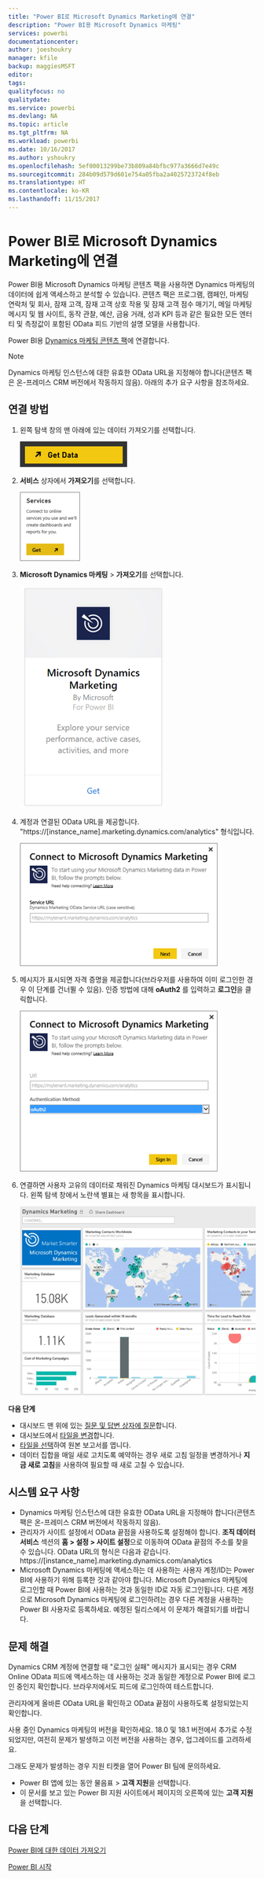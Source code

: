 ```yaml
---
title: "Power BI로 Microsoft Dynamics Marketing에 연결"
description: "Power BI용 Microsoft Dynamics 마케팅"
services: powerbi
documentationcenter: 
author: joeshoukry
manager: kfile
backup: maggiesMSFT
editor: 
tags: 
qualityfocus: no
qualitydate: 
ms.service: powerbi
ms.devlang: NA
ms.topic: article
ms.tgt_pltfrm: NA
ms.workload: powerbi
ms.date: 10/16/2017
ms.author: yshoukry
ms.openlocfilehash: 5ef00013299be73b809a84bfbc977a3666d7e49c
ms.sourcegitcommit: 284b09d579d601e754a05fba2a4025723724f8eb
ms.translationtype: HT
ms.contentlocale: ko-KR
ms.lasthandoff: 11/15/2017
---
```

# <a name="connect-to-microsoft-dynamics-marketing-with-power-bi"></a>Power BI로 Microsoft Dynamics Marketing에 연결
Power BI용 Microsoft Dynamics 마케팅 콘텐츠 팩을 사용하면 Dynamics 마케팅의 데이터에 쉽게 액세스하고 분석할 수 있습니다. 콘텐츠 팩은 프로그램, 캠페인, 마케팅 연락처 및 회사, 잠재 고객, 잠재 고객 상호 작용 및 잠재 고객 점수 매기기, 메일 마케팅 메시지 및 웹 사이트, 동작 관찰, 예산, 금융 거래, 성과 KPI 등과 같은 필요한 모든 엔터티 및 측정값이 포함된 OData 피드 기반의 설명 모델을 사용합니다. 

Power BI용 [Dynamics 마케팅 콘텐츠 팩](https://app.powerbi.com/getdata/services/microsoft-dynamics-marketing)에 연결합니다.

>[!NOTE]
>Dynamics 마케팅 인스턴스에 대한 유효한 OData URL을 지정해야 합니다(콘텐츠 팩은 온-프레미스 CRM 버전에서 작동하지 않음). 아래의 추가 요구 사항을 참조하세요.

## <a name="how-to-connect"></a>연결 방법
1. 왼쪽 탐색 창의 맨 아래에 있는 데이터 가져오기를 선택합니다.
   
   ![](media/service-connect-to-microsoft-dynamics-marketing/pbi_getdata.png) 
2. **서비스** 상자에서 **가져오기**를 선택합니다.
   
   ![](media/service-connect-to-microsoft-dynamics-marketing/pbi_getservices.png) 
3. **Microsoft Dynamics 마케팅** \> **가져오기**를 선택합니다.
   
   ![](media/service-connect-to-microsoft-dynamics-marketing/mdmarketing.png)
4. 계정과 연결된 OData URL을 제공합니다.  "https://[instance\_name].marketing.dynamics.com/analytics" 형식입니다.
   
   ![](media/service-connect-to-microsoft-dynamics-marketing/pbi_dynmktgserviceurl.png)
5. 메시지가 표시되면 자격 증명을 제공합니다(브라우저를 사용하여 이미 로그인한 경우 이 단계를 건너뛸 수 있음). 인증 방법에 대해 **oAuth2** 를 입력하고 **로그인**을 클릭합니다.
   
   ![](media/service-connect-to-microsoft-dynamics-marketing/pbi_dynammktgoauth2.png)
6. 연결하면 사용자 고유의 데이터로 채워진 Dynamics 마케팅 대시보드가 표시됩니다. 왼쪽 탐색 창에서 노란색 별표는 새 항목을 표시합니다.
   
   ![](media/service-connect-to-microsoft-dynamics-marketing/pbi_dynammktgnewdash.png)

**다음 단계**

* 대시보드 맨 위에 있는 [질문 및 답변 상자에 질문](service-q-and-a.md)합니다.
* 대시보드에서 [타일을 변경](service-dashboard-edit-tile.md)합니다.
* [타일을 선택](service-dashboard-tiles.md)하여 원본 보고서를 엽니다.
* 데이터 집합을 매일 새로 고치도록 예약하는 경우 새로 고침 일정을 변경하거나 **지금 새로 고침**을 사용하여 필요할 때 새로 고칠 수 있습니다.

## <a name="system-requirements"></a>시스템 요구 사항
* Dynamics 마케팅 인스턴스에 대한 유효한 OData URL을 지정해야 합니다(콘텐츠 팩은 온-프레미스 CRM 버전에서 작동하지 않음).  
* 관리자가 사이트 설정에서 OData 끝점을 사용하도록 설정해야 합니다. **조직 데이터 서비스** 섹션의 **홈 \> 설정 \> 사이트 설정**으로 이동하여 OData 끝점의 주소를 찾을 수 있습니다.  OData URL의 형식은 다음과 같습니다. https://[instance\_name].marketing.dynamics.com/analytics  
* Microsoft Dynamics 마케팅에 액세스하는 데 사용하는 사용자 계정/ID는 Power BI에 사용하기 위해 등록한 것과 같아야 합니다. Microsoft Dynamics 마케팅에 로그인할 때 Power BI에 사용하는 것과 동일한 ID로 자동 로그인됩니다. 다른 계정으로 Microsoft Dynamics 마케팅에 로그인하려는 경우 다른 계정을 사용하는 Power BI 사용자로 등록하세요. 예정된 릴리스에서 이 문제가 해결되기를 바랍니다.   

## <a name="troubleshooting"></a>문제 해결
Dynamics CRM 계정에 연결할 때 "로그인 실패" 메시지가 표시되는 경우 CRM Online OData 피드에 액세스하는 데 사용하는 것과 동일한 계정으로 Power BI에 로그인 중인지 확인합니다. 브라우저에서도 피드에 로그인하여 테스트합니다.

관리자에게 올바른 OData URL을 확인하고 OData 끝점이 사용하도록 설정되었는지 확인합니다.

사용 중인 Dynamics 마케팅의 버전을 확인하세요. 18.0 및 18.1 버전에서 추가로 수정되었지만, 여전히 문제가 발생하고 이전 버전을 사용하는 경우, 업그레이드를 고려하세요.

그래도 문제가 발생하는 경우 지원 티켓을 열어 Power BI 팀에 문의하세요.

* Power BI 앱에 있는 동안 물음표 \> **고객 지원**을 선택합니다.
* 이 문서를 보고 있는 Power BI 지원 사이트에서 페이지의 오른쪽에 있는 **고객 지원** 을 선택합니다.

## <a name="next-steps"></a>다음 단계
[Power BI에 대한 데이터 가져오기](service-get-data.md)

[Power BI 시작](service-get-started.md)

